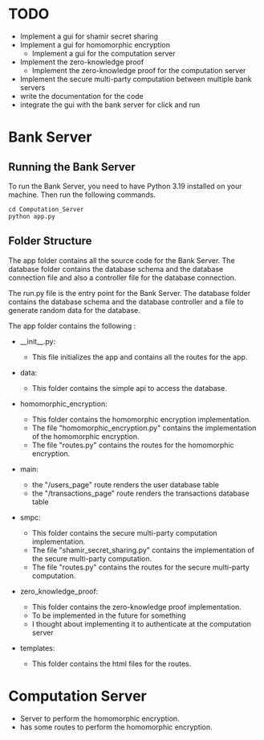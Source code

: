# TODO
- Implement a gui for shamir secret sharing
- Implement a gui for homomorphic encryption
  - Implement a gui for the computation server
- Implement the zero-knowledge proof
  - Implement the zero-knowledge proof for the computation server
- Implement the secure multi-party computation between multiple bank servers
- write the documentation for the code
- integrate the gui with the bank server for click and run

# Bank Server

## Running the Bank Server
To run the Bank Server, you need to have Python 3.19 installed on your machine.
Then run the following commands.
```
cd Computation_Server 
python app.py
```

## Folder Structure
The app folder contains all the source code for the Bank Server.
The database folder contains the database schema and the database connection file and also
a controller file for the database connection.

The run.py file is the entry point for the Bank Server.
The database folder contains the database schema and the database controller and a file to generate
random data for the database.

The app folder contains the following :
- \_\_init\_\_.py:
  - This file initializes the app and contains all the routes for the app.

- data:
  - This folder contains the simple api to access the database.

- homomorphic_encryption:
  - This folder contains the homomorphic encryption implementation.
  - The file "homomorphic_encryption.py" contains the implementation of the homomorphic encryption.
  - The file "routes.py" contains the routes for the homomorphic encryption.

- main:
  - the "/users_page" route renders the user database table
  - the "/transactions_page" route renders the transactions database table

- smpc:
  - This folder contains the secure multi-party computation implementation.
  - The file "shamir_secret_sharing.py" contains the implementation of the secure multi-party computation.
  - The file "routes.py" contains the routes for the secure multi-party computation.

- zero_knowledge_proof:
  - This folder contains the zero-knowledge proof implementation.
  - To be implemented in the future for something
  - I thought about implementing it to authenticate at the computation server

- templates:
  - This folder contains the html files for the routes.

# Computation Server
- Server to perform the homomorphic encryption.
- has some routes to perform the homomorphic encryption.
